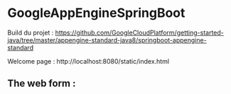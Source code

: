 # GoogleAppEngineSpringBoot

Build du projet : https://github.com/GoogleCloudPlatform/getting-started-java/tree/master/appengine-standard-java8/springboot-appengine-standard

Welcome page : http://localhost:8080/static/index.html

## The web form : 

